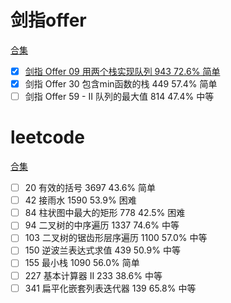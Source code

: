 # 剑指offer
[合集](https://leetcode-cn.com/problemset/lcof/?topicSlugs=stack)
- [x] [剑指 Offer 09	用两个栈实现队列  	943	72.6%	简单](https://leetcode-cn.com/problems/yong-liang-ge-zhan-shi-xian-dui-lie-lcof/)	
- [x] 剑指 Offer 30	包含min函数的栈  	449	57.4%	简单	
- [ ] 剑指 Offer 59 - II	队列的最大值  	814	47.4%	中等

# leetcode
[合集](https://leetcode-cn.com/problemset/all/?topicSlugs=stack&listId=2ckc81c)
- [ ] 20	有效的括号  	3697	43.6%	简单	
- [ ] 42	接雨水  	1590	53.9%	困难	
- [ ] 84	柱状图中最大的矩形  	778	42.5%	困难	
- [ ] 94	二叉树的中序遍历  	1337	74.6%	中等	
- [ ] 103	二叉树的锯齿形层序遍历  	1100	57.0%	中等	
- [ ] 150	逆波兰表达式求值  	439	50.9%	中等	
- [ ] 155	最小栈  	1090	56.0%	简单	
- [ ] 227	基本计算器 II  	233	38.6%	中等	
- [ ] 341	扁平化嵌套列表迭代器  	139	65.8%	中等	
